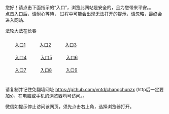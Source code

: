 您好！请点击下面指示的“入口”，浏览此网站是安全的，且为您带来平安。。 <br/>
点击入口后，请耐心等待， 过程中可能会出现无法打开的提示，请忽略，最终会进入网站. </br>

法轮大法在长春<br/>
<div style="padding:10px"><a style="margin:20px" target="_blank" href="https://dzr38jsuzklpw.cloudfront.net/2Qpsp?hfedsgh" id="ccLink1" rel="nofollow">入口1</a> <a target="_blank" style="margin:20px" href="https://d28f3k1435zqvd.cloudfront.net/2Qpsp?gfmtdrs" id="ccLink2" rel="nofollow">入口2</a> <a style="margin:20px" target="_blank" href="https://d2mz9sm7j4dod8.cloudfront.net/2Qpsp?bgzapy" id="ccLink3" rel="nofollow">入口3</a></div>

<div style="padding:10px" ><a style="margin:20px" target="_blank" href="https://dzr38jsuzklpw.cloudfront.net/2Qpsp?hfedsgh" id="ccLink4" rel="nofollow">入口4</a> <a style="margin:20px" href="https://d28f3k1435zqvd.cloudfront.net/2Qpsp?gfmtdrs" target="_blank" id="ccLink5" rel="nofollow">入口5</a> <a style="margin:20px" href="https://d2mz9sm7j4dod8.cloudfront.net/2Qpsp?bgzapy" target="_blank" id="ccLink6" rel="nofollow">入口6</a></div>

<div style="padding:10px"><a style="margin:20px" target="_blank" href="https://dzr38jsuzklpw.cloudfront.net/2Qpsp?hfedsgh" id="ccLink7" rel="nofollow">入口7</a> <a style="margin:20px" href="https://d28f3k1435zqvd.cloudfront.net/2Qpsp?gfmtdrs" target="_blank" id="ccLink8" rel="nofollow">入口8</a> <a style="margin:20px" target="_blank" href="https://d2mz9sm7j4dod8.cloudfront.net/2Qpsp?bgzapy" id="ccLink9" rel="nofollow">入口9</a></div>

<br/>



请复制并记住免翻墙网址 https://github.com/yntd/changchunzx (http后一定要加s)，在电脑或手机的浏览器均可访问。。<br/>

微信如提示停止访问该网页，须先点击右上角，选择浏览器打开。
